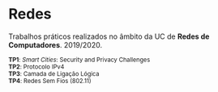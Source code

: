 # Redes

Trabalhos práticos realizados no âmbito da UC de **Redes de Computadores**. 2019/2020.

<sub> **TP1**: *Smart Cities*: Security and Privacy Challenges </sub> \
<sub> **TP2**: Protocolo IPv4 </sub> \
<sub> **TP3**: Camada de Ligação Lógica </sub> \
<sub> **TP4**: Redes Sem Fios (802.11) </sub>
